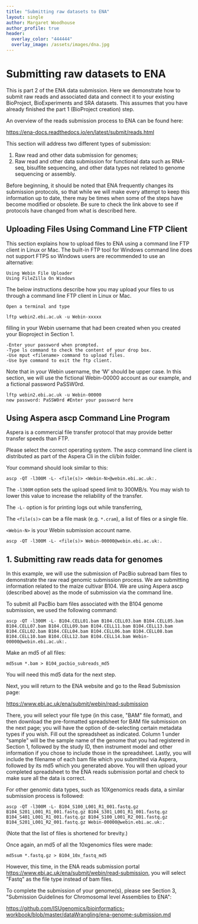 ```yaml
---
title: "Submitting raw datasets to ENA"
layout: single
author: Margaret Woodhouse
author_profile: true
header:
  overlay_color: "444444"
  overlay_image: /assets/images/dna.jpg
---
```


# Submitting raw datasets to ENA

This is part 2 of the ENA data submission. Here we demonstrate how to submit raw reads and associated data and connect it to your existing BioProject, BioExperiments and SRA datasets. This assumes that you have already finished the part 1 (BioProject creation) step.

An overview of the reads submission process to ENA can be found here:

https://ena-docs.readthedocs.io/en/latest/submit/reads.html

This section will address two different types of submission:

1. Raw read and other data submission for genomes;
2. Raw read and other data submission for functional data such as RNA-seq, bisulfite sequencing, and other data types not related to genome sequencing or assembly.

Before beginning, it should be noted that ENA frequently changes its submission protocols,  so that while we will make every attempt to keep this information up to date, there may be times when some of the steps have become modified or obsolete. Be sure to check the link above to see if protocols have changed from what is described here.

## Uploading Files Using Command Line FTP Client

This section explains how to upload files to ENA using a command line FTP client in Linux or Mac. The built-in FTP tool for Windows command line does not support FTPS so Windows users are recommended to use an alternative:

    Using Webin File Uploader
    Using FileZilla On Windows

The below instructions describe how you may upload your files to us through a command line FTP client in Linux or Mac.

    Open a terminal and type

```
lftp webin2.ebi.ac.uk -u Webin-xxxxx
```

filling in your Webin username that had been created when you created your Bioproject in Section 1.

    -Enter your password when prompted.
    -Type ls command to check the content of your drop box.
    -Use mput <filename> command to upload files.
    -Use bye command to exit the ftp client.

Note that in your Webin username, the ‘W’ should be upper case. In this section, we will use the fictional Webin-00000 account as our example, and a fictional password PaSSW0rd.

```
lftp webin2.ebi.ac.uk -u Webin-00000
new password: PaSSW0rd #Enter your password here
```

## Using Aspera ascp Command Line Program

Aspera is a commercial file transfer protocol that may provide better transfer speeds than FTP.

Please select the correct operating system. The ascp command line client is distributed as part of the Aspera Cli in the cli/bin folder.

Your command should look similar to this:

```
ascp -QT -l300M -L- <file(s)> <Webin-N>@webin.ebi.ac.uk:.
```

The `-l300M` option sets the upload speed limit to 300MB/s. You may wish to lower this value to increase the reliability of the transfer.

The `-L-` option is for printing logs out while transferring,

The `<file(s)>` can be a file mask (e.g. `*.cram`), a list of files or a single file.

`<Webin-N>` is your Webin submission account name.

```
ascp -QT -l300M -L- <file(s)> Webin-00000@webin.ebi.ac.uk:.
```

## 1. Submitting raw reads data for genomes


In this example, we will use the submission of PacBio subread bam files to demonstrate the raw read genomic submission process. We are submitting information related to the maize cultivar B104. We are using Aspera ascp (described above) as the mode of submission via the command line.

To submit all PacBio bam files associated with the B104 genome submission, we used the following command:

```
ascp -QT -l300M -L- B104.CELL01.bam B104.CELL03.bam B104.CELL05.bam B104.CELL07.bam B104.CELL09.bam B104.CELL11.bam B104.CELL13.bam B104.CELL02.bam B104.CELL04.bam B104.CELL06.bam B104.CELL08.bam B104.CELL10.bam B104.CELL12.bam B104.CELL14.bam Webin-00000@webin.ebi.ac.uk:.
```

Make an md5 of all files:

```
md5sum *.bam > B104_pacbio_subreads_md5
```

You will need this md5 data for the next step.

Next, you will return to the ENA website and go to the Read Submission page:

https://www.ebi.ac.uk/ena/submit/webin/read-submission

There, you will select your file type (in this case, "BAM" file format), and then download the pre-formatted spreadsheet for BAM file submission on the next page; you will have the option of de-selecting certain metadata types if you wish. Fill out the spreadsheet as indicated. Column 1 under "sample" will be the sample name of the genome that you had registered in Section 1, followed by the study ID, then instrument model and other information if you chose to include those in the spreadsheet. Lastly, you will include the filename of each bam file which you submitted via Aspera, followed by its md5 which you generated above. You will then upload your completed spreadsheet to the ENA reads submission portal and check to make sure all the data is correct.


For other genomic data types, such as 10Xgenomics reads data, a similar submission process is followed:

```
ascp -QT -l300M -L- B104_S100_L001_R1_001.fastq.gz B104_S201_L001_R1_001.fastq.gz B104_S301_L001_R1_001.fastq.gz B104_S401_L001_R1_001.fastq.gz B104_S100_L001_R2_001.fastq.gz B104_S201_L001_R2_001.fastq.gz Webin-00000@webin.ebi.ac.uk:.
```
(Note that the list of files is shortened for brevity.)

Once again, an md5 of all the 10xgenomics files were made:

```
md5sum *.fastq.gz > B104_10x_fastq_md5
```

However, this time, in the ENA reads submission portal https://www.ebi.ac.uk/ena/submit/webin/read-submission, you will select "Fastq" as the file type instead of bam files.

To complete the submission of your genome(s), please see Section 3, "Submission Guidelines for Chromosomal level Assemblies to ENA":

https://github.com/ISUgenomics/bioinformatics-workbook/blob/master/dataWrangling/ena-genome-submission.md
